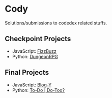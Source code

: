 # Cody
Solutions/submissions to codedex related stuffs.


## Checkpoint Projects
- JavaScript: [FizzBuzz](https://github.com/FireHead90544/Cody/tree/main/JavaScript/Checkpoint)
- Python: [DungeonRPG](https://github.com/FireHead90544/Cody/tree/main/Python/Checkpoint)

## Final Projects
- JavaScript: [Blog-Y](https://github.com/FireHead90544/Cody/tree/main/JavaScript/Final)
- Python: [To-Do | Do-Too?](https://github.com/FireHead90544/Cody/tree/main/Python/Final)
